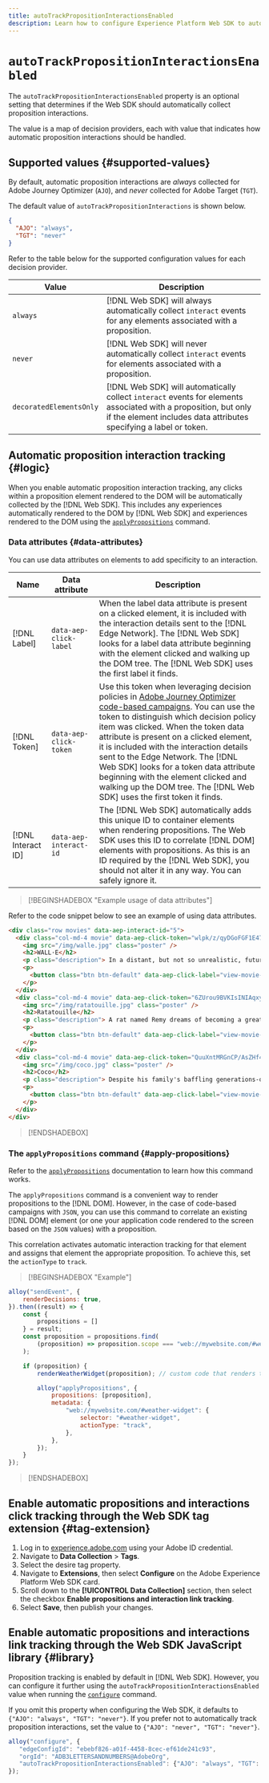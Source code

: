 ```yaml
---
title: autoTrackPropositionInteractionsEnabled
description: Learn how to configure Experience Platform Web SDK to automatically collect link data.
---
```


# `autoTrackPropositionInteractionsEnabled`

The `autoTrackPropositionInteractionsEnabled` property is an optional setting that determines if the Web SDK should automatically collect proposition interactions.

The value is a map of decision providers, each with value that indicates how automatic proposition interactions should be handled.

## Supported values {#supported-values}

By default, automatic proposition interactions are _always_ collected for Adobe Journey Optimizer (`AJO`), and _never_ collected for Adobe Target (`TGT`).

The default value of `autoTrackPropositionInteractions` is shown below.

```json
{
  "AJO": "always",
  "TGT": "never"
}
```

Refer to the table below for the supported configuration values for each decision provider.

| Value | Description |
| --- | --- |
| `always` | [!DNL Web SDK] will always automatically collect `interact` events for any elements associated with a proposition. |
| `never` | [!DNL Web SDK] will never automatically collect `interact` events for elements associated with a proposition. |
| `decoratedElementsOnly` | [!DNL Web SDK] will automatically collect `interact` events for elements associated with a proposition, but only if the element includes data attributes specifying a label or token. |

## Automatic proposition interaction tracking {#logic}

When you enable automatic proposition interaction tracking, any clicks within a proposition element rendered to the DOM will be automatically collected by the [!DNL Web SDK]. This includes any experiences automatically rendered to the DOM by [!DNL Web SDK] and experiences rendered to the DOM using the [`applyPropositions`](../applypropositions.md) command.

### Data attributes {#data-attributes}

You can use data attributes on elements to add specificity to an interaction. 

| Name | Data attribute | Description |
| --- | --- | --- |
| [!DNL Label] | `data-aep-click-label` | When the label data attribute is present on a clicked element, it is included with the interaction details sent to the [!DNL Edge Network]. The [!DNL Web SDK] looks for a label data attribute beginning with the element clicked and walking up the DOM tree. The [!DNL Web SDK] uses the first label it finds. |
| [!DNL Token] | `data-aep-click-token` | Use this token when leveraging decision policies in [Adobe Journey Optimizer code-based campaigns](https://experienceleague.adobe.com/en/docs/journey-optimizer/using/code-based-experience/get-started-code-based). You can use the token to distinguish which decision policy item was clicked. When the token data attribute is present on a clicked element, it is included with the interaction details sent to the Edge Network. The [!DNL Web SDK] looks for a token data attribute beginning with the element clicked and walking up the DOM tree. The [!DNL Web SDK] uses the first token it finds. |
| [!DNL Interact ID] | `data-aep-interact-id` | The [!DNL Web SDK] automatically adds this unique ID to container elements when rendering propositions. The Web SDK uses this ID to correlate [!DNL DOM] elements with propositions. As this is an ID required by the [!DNL Web SDK], you should not alter it in any way. You can safely ignore it. |

>[!BEGINSHADEBOX "Example usage of data attributes"]

Refer to the code snippet below to see an example of using data attributes.

```html
<div class="row movies" data-aep-interact-id="5">
  <div class="col-md-4 movie" data-aep-click-token="wlpk/z/qyDGoFGF1E47O0w">
    <img src="/img/walle.jpg" class="poster" />
    <h2>WALL·E</h2>
    <p class="description"> In a distant, but not so unrealistic, future where mankind has abandoned earth because it has become covered with trash from products sold by the powerful multi-national Buy N Large corporation, WALL-E, a garbage collecting robot has been left to clean up the mess. </p>
    <p>
      <button class="btn btn-default" data-aep-click-label="view-movie-WALL·E"> View details >> </button>
    </p>
  </div>
  <div class="col-md-4 movie" data-aep-click-token="6ZUrou9BVKIsINIAqxylzw">
    <img src="/img/ratatouille.jpg" class="poster" />
    <h2>Ratatouille</h2>
    <p class="description"> A rat named Remy dreams of becoming a great French chef despite his family's wishes and the obvious problem of being a rat in a decidedly rodent-phobic profession. When fate places Remy in the sewers of Paris, he finds himself ideally situated beneath a restaurant made famous by his culinary hero, Auguste Gusteau. </p>
    <p>
      <button class="btn btn-default" data-aep-click-label="view-movie-Ratatouille"> View details >> </button>
    </p>
  </div>
  <div class="col-md-4 movie" data-aep-click-token="QuuXntMRGnCP/AsZHf4pnQ">
    <img src="/img/coco.jpg" class="poster" />
    <h2>Coco</h2>
    <p class="description"> Despite his family's baffling generations-old ban on music, Miguel dreams of becoming an accomplished musician like his idol, Ernesto de la Cruz. Desperate to prove his talent, Miguel finds himself in the stunning and colorful Land of the Dead following a mysterious chain of events. </p>
    <p>
      <button class="btn btn-default" data-aep-click-label="view-movie-Coco"> View details >> </button>
    </p>
  </div>
</div>
```

>[!ENDSHADEBOX]

### The `applyPropositions` command {#apply-propositions}

Refer to the [`applyPropositions`](../applypropositions.md) documentation to learn how this command works.

The `applyPropositions` command is a convenient way to render propositions to the [!DNL DOM]. However, in the case of code-based campaigns with `JSON`, you can use this command to correlate an existing [!DNL DOM] element (or one your application code rendered to the screen based on the `JSON` values) with a proposition.

This correlation activates automatic interaction tracking for that element and assigns that element the appropriate proposition. To achieve this, set the `actionType` to `track`.

>[!BEGINSHADEBOX "Example"]

```javascript
alloy("sendEvent", {
    renderDecisions: true,
}).then((result) => {
    const {
        propositions = []
    } = result;
    const proposition = propositions.find(
        (proposition) => proposition.scope === "web://mywebsite.com/#weather-widget"
    );

    if (proposition) {
        renderWeatherWidget(proposition); // custom code that renders the weather widget based on the code-based campaign JSON

        alloy("applyPropositions", {
            propositions: [proposition],
            metadata: {
                "web://mywebsite.com/#weather-widget": {
                    selector: "#weather-widget",
                    actionType: "track",
                },
            },
        });
    }
});
```

>[!ENDSHADEBOX]

## Enable automatic propositions and interactions click tracking through the Web SDK tag extension {#tag-extension}

1. Log in to [experience.adobe.com](https://experience.adobe.com) using your Adobe ID credential.
2. Navigate to **Data Collection** > **Tags**.
3. Select the desire tag property.
4. Navigate to **Extensions**, then select **Configure** on the Adobe Experience Platform Web SDK card.
5. Scroll down to the **[!UICONTROL Data Collection]** section, then select the checkbox **Enable propositions and interaction link tracking**.
6. Select **Save**, then publish your changes.

## Enable automatic propositions and interactions link tracking through the Web SDK JavaScript library {#library}

Proposition tracking is enabled by default in [!DNL Web SDK]. However, you can configure it further using the `autoTrackPropositionInteractionsEnabled` value when running the [`configure`](../configure/overview.md) command.

If you omit this property when configuring the Web SDK, it defaults to `{"AJO": "always", "TGT": "never"}`. If you prefer not to automatically track proposition interactions, set the value to `{"AJO": "never", "TGT": "never"}`.

```javascript
alloy("configure", {
   "edgeConfigId": "ebebf826-a01f-4458-8cec-ef61de241c93",
   "orgId": "ADB3LETTERSANDNUMBERS@AdobeOrg",
   "autoTrackPropositionInteractionsEnabled": {"AJO": "always", "TGT": "never"}
});
```


